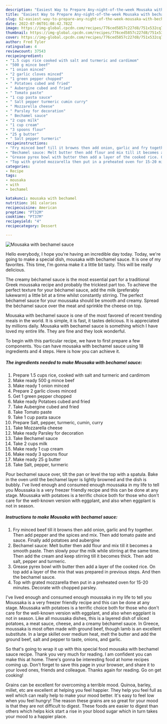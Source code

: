 ```yaml
---
description: "Easiest Way to Prepare Any-night-of-the-week Mousaka with bechamel sauce"
title: "Easiest Way to Prepare Any-night-of-the-week Mousaka with bechamel sauce"
slug: 62-easiest-way-to-prepare-any-night-of-the-week-mousaka-with-bechamel-sauce
date: 2022-07-06T01:08:42.782Z
image: https://img-global.cpcdn.com/recipes/776ced5857c227d8/751x532cq70/mousaka-with-bechamel-sauce-recipe-main-photo.jpg
thumbnail: https://img-global.cpcdn.com/recipes/776ced5857c227d8/751x532cq70/mousaka-with-bechamel-sauce-recipe-main-photo.jpg
cover: https://img-global.cpcdn.com/recipes/776ced5857c227d8/751x532cq70/mousaka-with-bechamel-sauce-recipe-main-photo.jpg
author: Fred Tyler
ratingvalue: 4
reviewcount: 37543
recipeingredient:
- "1.5 cups rice cooked with salt and turmeric and cardimom"
- "500 g mince beef"
- "1 onion minced"
- "2 garlic cloves minced"
- "1 green pepper chopped"
- " Potatoes cubed and fried"
- " Aubergine cubed and fried"
- " Tomato paste"
- "1 cup pasta sauce"
- " Salt pepper turmeric cumin curry"
- " Mozzarella cheese"
- " Parsley for decoration"
- " Bechamel sauce"
- "2 cups milk"
- "1 cup cream"
- "3 spoons flour"
- "25 g butter"
- " Salt pepper turmeric"
recipeinstructions:
- "Fry minced beef till it browns then add onion, garlic and fry together. Then add pepper and the spices and mix. Then add tomato paste and sauce. Finally add potatoes and aubergine"
- "Bechamel sauce: Melt butter then add flour and mix till it becomes a smooth paste. Then slowly pour the milk while stirring at the same time. Then add the cream and keep stirring till it becomes thick. Then add salt, pepper and turmeric."
- "Grease pyrex bowl with butter then add a layer of the cooked rice. On top add a layer of the mix that was prepared in previous steps. And then the bechamel sauce."
- "Top with grated mozzarella then put in a preheated oven for 15-20 minutes. Decorate with chopped parsley."
categories:
- Recipe
tags:
- mousaka
- with
- bechamel

katakunci: mousaka with bechamel 
nutrition: 161 calories
recipecuisine: American
preptime: "PT32M"
cooktime: "PT37M"
recipeyield: "4"
recipecategory: Dessert

---
```



![Mousaka with bechamel sauce](https://img-global.cpcdn.com/recipes/776ced5857c227d8/751x532cq70/mousaka-with-bechamel-sauce-recipe-main-photo.jpg)

Hello everybody, I hope you're having an incredible day today. Today, we're going to make a special dish, mousaka with bechamel sauce. It is one of my favorites. This time, I'm gonna make it a little bit tasty. This will be really delicious.

The creamy béchamel sauce is the most essential part for a traditional Greek moussaka recipe and probably the trickiest part too. To achieve the perfect texture for your béchamel sauce, add the milk (preferably lukewarm) a little bit at a time whilst constantly stirring. The perfect béchamel sauce for your moussaka should be smooth and creamy. Spread the béchamel sauce over the meat and sprinkle the cheese on top.

Mousaka with bechamel sauce is one of the most favored of recent trending meals in the world. It is simple, it is fast, it tastes delicious. It is appreciated by millions daily. Mousaka with bechamel sauce is something which I have loved my entire life. They are fine and they look wonderful.


To begin with this particular recipe, we have to first prepare a few components. You can have mousaka with bechamel sauce using 18 ingredients and 4 steps. Here is how you can achieve it.

<!--inarticleads1-->

##### The ingredients needed to make Mousaka with bechamel sauce:

1. Prepare 1.5 cups rice, cooked with salt and turmeric and cardimom
1. Make ready 500 g mince beef
1. Make ready 1 onion minced
1. Prepare 2 garlic cloves minced
1. Get 1 green pepper chopped
1. Make ready  Potatoes cubed and fried
1. Take  Aubergine cubed and fried
1. Take  Tomato paste
1. Take 1 cup pasta sauce
1. Prepare  Salt, pepper, turmeric, cumin, curry
1. Take  Mozzarella cheese
1. Make ready  Parsley for decoration
1. Take  Bechamel sauce
1. Take 2 cups milk
1. Make ready 1 cup cream
1. Make ready 3 spoons flour
1. Make ready 25 g butter
1. Take  Salt, pepper, turmeric


Pour bechamel sauce over, tilt the pan or level the top with a spatula. Bake in the oven until the bechamel layer is lightly browned and the dish is bubbly. I&#39;ve lived enough and consumed enough moussaka in my life to tell you Moussaka is a very freezer friendly recipe and this can be done at any stage. Moussaka with potatoes is a terrific choice both for those who don&#39;t care for the well-known version with eggplant, and also when eggplant is not in season. 

<!--inarticleads2-->

##### Instructions to make Mousaka with bechamel sauce:

1. Fry minced beef till it browns then add onion, garlic and fry together. Then add pepper and the spices and mix. Then add tomato paste and sauce. Finally add potatoes and aubergine
1. Bechamel sauce: Melt butter then add flour and mix till it becomes a smooth paste. Then slowly pour the milk while stirring at the same time. Then add the cream and keep stirring till it becomes thick. Then add salt, pepper and turmeric.
1. Grease pyrex bowl with butter then add a layer of the cooked rice. On top add a layer of the mix that was prepared in previous steps. And then the bechamel sauce.
1. Top with grated mozzarella then put in a preheated oven for 15-20 minutes. Decorate with chopped parsley.


I&#39;ve lived enough and consumed enough moussaka in my life to tell you Moussaka is a very freezer friendly recipe and this can be done at any stage. Moussaka with potatoes is a terrific choice both for those who don&#39;t care for the well-known version with eggplant, and also when eggplant is not in season. Like all moussaka dishes, this is a layered dish of sliced potatoes, a meat sauce, cheese, and a creamy béchamel sauce. In Greece, moussaka is most often made with ground beef, though lamb is an excellent substitute. In a large skillet over medium heat, melt the butter and add the ground beef, salt and pepper to taste, onions, and garlic. 

So that's going to wrap it up with this special food mousaka with bechamel sauce recipe. Thank you very much for reading. I am confident you can make this at home. There's gonna be interesting food at home recipes coming up. Don't forget to save this page in your browser, and share it to your loved ones, friends and colleague. Thanks again for reading. Go on get cooking!

Grains can be excellent for overcoming a terrible mood. Quinoa, barley, millet, etc are excellent at helping you feel happier. They help you feel full as well which can really help to make your mood better. It's easy to feel low when you feel hungry! The reason these grains are so great for your mood is that they are not difficult to digest. These foods are easier to digest than others which helps kick start a rise in your blood sugar which in turn takes your mood to a happier place.
